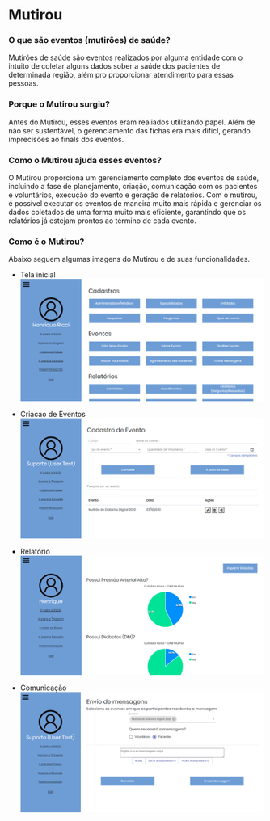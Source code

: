 # Mutirou

### O que são eventos (mutirões) de saúde?

Mutirões de saúde são eventos realizados por alguma entidade com o intuito de coletar alguns dados sober a saúde dos pacientes de determinada região, além pro proporcionar atendimento para essas pessoas.

### Porque o Mutirou surgiu?

Antes do Mutirou, esses eventos eram realiados utilizando papel. Além de não ser sustentável, o gerenciamento das fichas era mais dificl, gerando imprecisões ao finals dos eventos.

### Como o Mutirou ajuda esses eventos?

O Mutirou proporciona um gerenciamento completo dos eventos de saúde, incluindo a fase de planejamento, criação, comunicação com os pacientes e voluntários, execução do  evento e geração de relatórios. Com o mutirou, é possível executar os eventos de maneira muito mais rápida e gerenciar os dados coletados de uma forma muito mais eficiente, garantindo que os relatórios já estejam prontos ao término de cada evento.

### Como é o Mutirou?
Abaixo seguem algumas imagens do Mutirou e de suas funcionalidades.

- Tela inicial
![alt text](https://github.com/riccihenrique/Mutirou/blob/main/imgs/dash.PNG)

- Criacao de Eventos 
![alt text](https://github.com/riccihenrique/Mutirou/blob/main/imgs/events.PNG)

- Relatório
![alt text](https://github.com/riccihenrique/Mutirou/blob/main/imgs/rel.PNG)

- Comunicação
![alt text](https://github.com/riccihenrique/Mutirou/blob/main/imgs/msg.PNG)
